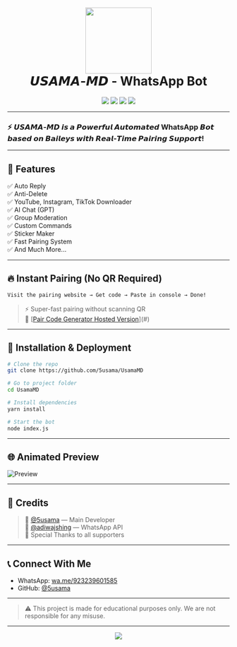  <h1 align="center">
  <img src="https://i.ibb.co/fV240n0j/file-00000000613061fb9f0c7608c9c6c29a.png" width="150"/><br>
  <b>𝙐𝙎𝘼𝙈𝘼-𝙈𝘿 - WhatsApp Bot</b>
</h1>

<p align="center">
  <a href="#"><img src="https://img.shields.io/badge/Build-Powered%20By%20Baileys-blue?style=for-the-badge"></a>
  <a href="#"><img src="https://img.shields.io/github/forks/5usama/UsamaMD?style=for-the-badge&color=green"></a>
  <a href="#"><img src="https://img.shields.io/github/stars/5usama/UsamaMD?style=for-the-badge&color=yellow"></a>
  <a href="#"><img src="https://img.shields.io/github/issues/5usama/UsamaMD?style=for-the-badge&color=orange"></a>
</p>

---

### ⚡ 𝙐𝙎𝘼𝙈𝘼-𝙈𝘿 𝙞𝙨 𝙖 𝙋𝙤𝙬𝙚𝙧𝙛𝙪𝙡 𝘼𝙪𝙩𝙤𝙢𝙖𝙩𝙚𝙙 WhatsApp 𝘽𝙤𝙩 𝙗𝙖𝙨𝙚𝙙 𝙤𝙣 𝘽𝙖𝙞𝙡𝙚𝙮𝙨 𝙬𝙞𝙩𝙝 𝙍𝙚𝙖𝙡-𝙏𝙞𝙢𝙚 𝙋𝙖𝙞𝙧𝙞𝙣𝙜 𝙎𝙪𝙥𝙥𝙤𝙧𝙩!

---

## 💎 Features

✅ Auto Reply  
✅ Anti-Delete  
✅ YouTube, Instagram, TikTok Downloader  
✅ AI Chat (GPT)  
✅ Group Moderation  
✅ Custom Commands  
✅ Sticker Maker  
✅ Fast Pairing System  
✅ And Much More...

---

## 🔥 Instant Pairing (No QR Required)

```bash
Visit the pairing website → Get code → Paste in console → Done!
```

> ⚡ Super-fast pairing without scanning QR  
> 🔗 [[Pair Code Generator Hosted Version](https://pair-6n5u.onrender.com)](#)

---

## 🚀 Installation & Deployment

```bash
# Clone the repo
git clone https://github.com/5usama/UsamaMD

# Go to project folder
cd UsamaMD

# Install dependencies
yarn install

# Start the bot
node index.js
```

---

## 🌐 Animated Preview

![Preview](https://media.giphy.com/media/v1.Y2lkPTc5MGI3NjExNzBjMDFiNzBlZjIzOTdiMmY2OWZhNGRjZWU3OWI4MTI4MzdlNjdmMiZjdD1n/3o6ZsZKnkAZfFXqz9C/giphy.gif)

---

## 🙏 Credits

> 💠 [@5usama](https://github.com/5usama) — Main Developer  
> 💠 [@adiwajshing](https://github.com/adiwajshing/Baileys) — WhatsApp API  
> 💠 Special Thanks to all supporters

---

## 📞 Connect With Me

- WhatsApp: [wa.me/923239601585](https://wa.me/923239601585)
- GitHub: [@5usama](https://github.com/5usama)

---

> ⚠️ This project is made for educational purposes only. We are not responsible for any misuse.

---

<p align="center">
  <img src="https://readme-typing-svg.herokuapp.com?font=JetBrains+Mono&size=23&duration=4000&color=06F700&center=true&vCenter=true&width=700&lines=Thanks+for+visiting+UsamaMD+Bot+💖;Drop+a+star+if+you+like+it+⭐;">
</p>
